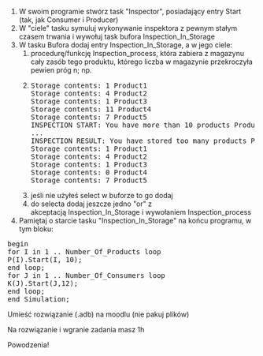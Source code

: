 <div><ol>
<li>W swoim programie stwórz task "Inspector", posiadający entry Start (tak, jak Consumer i Producer)</li>
<li>W "ciele" tasku symuluj wykonywanie inspektora z pewnym stałym czasem trwania i wywołuj task bufora&nbsp;Inspection_In_Storage&nbsp;</li>
<li>W tasku Bufora dodaj entry Inspection_In_Storage, a w jego ciele:<ol>
<li>procedurę/funkcję Inspection_process, która zabiera z magazynu cały zasób tego produktu, którego liczba w magazynie przekroczyła pewien próg n; np.</li>
<li>
<pre>Storage contents: 1 Product1<br>Storage contents: 4 Product2<br>Storage contents: 1 Product3<br>Storage contents: 11 Product4<br>Storage contents: 7 Product5<br>INSPECTION START: You have more than 10 products Product4 in your storage - an inspection has taken place<br>...<br>INSPECTION RESULT: You have stored too many products Product4 you need to throw them away and clean up<br>Storage contents: 1 Product1<br>Storage contents: 4 Product2<br>Storage contents: 1 Product3<br>Storage contents: 0 Product4<br>Storage contents: 7 Product5</pre>
</li>
<li>jeśli nie użyłeś select w buforze to go dodaj</li>
<li>do selecta dodaj jeszcze jedno "or" z akceptacją&nbsp;Inspection_In_Storage i wywołaniem&nbsp;Inspection_process</li>
</ol></li>
<li>Pamiętaj o starcie tasku "Inspection_In_Storage" na końcu programu, w tym bloku:</li>
</ol>
<pre>begin<br>for I in 1 .. Number_Of_Products loop<br>P(I).Start(I, 10);<br>end loop;<br>for J in 1 .. Number_Of_Consumers loop<br>K(J).Start(J,12);<br>end loop;<br>end Simulation;</pre>
<p><span>Umieść rozwiązanie (.adb) na moodlu (nie pakuj plików)</span></p>
<p><span>Na rozwiązanie i wgranie zadania masz 1h</span></p>
<p>Powodzenia!</p></div>
